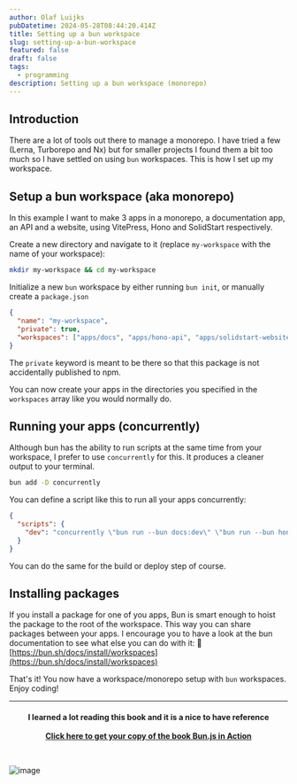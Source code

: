 ```yaml
---
author: Olaf Luijks
pubDatetime: 2024-05-28T08:44:20.414Z
title: Setting up a bun workspace
slug: setting-up-a-bun-workspace
featured: false
draft: false
tags:
  - programming
description: Setting up a bun workspace (monorepo)
---
```


## Introduction

There are a lot of tools out there to manage a monorepo. I have tried a few (Lerna, Turborepo and Nx) but for smaller projects I found them a bit too much so I have settled on using `bun` workspaces. This is how I set up my workspace.

## Setup a bun workspace (aka monorepo)

In this example I want to make 3 apps in a monorepo, a documentation app, an API and a website, using VitePress, Hono and SolidStart respectively.

Create a new directory and navigate to it (replace `my-workspace` with the name of your workspace):

```bash
mkdir my-workspace && cd my-workspace
```

Initialize a new `bun` workspace by either running `bun init`, or manually create a `package.json`

```json
{
  "name": "my-workspace",
  "private": true,
  "workspaces": ["apps/docs", "apps/hono-api", "apps/solidstart-website"]
}
```

The `private` keyword is meant to be there so that this package is not accidentally published to npm.

You can now create your apps in the directories you specified in the `workspaces` array like you would normally do.

## Running your apps (concurrently)

Although bun has the ability to run scripts at the same time from your workspace, I prefer to use `concurrently` for this. It produces a cleaner output to your terminal.

```zsh
bun add -D concurrently
```

You can define a script like this to run all your apps concurrently:

```json
{
  "scripts": {
    "dev": "concurrently \"bun run --bun docs:dev\" \"bun run --bun hono:dev\" \"bun run --bun solid:dev\""2024-05-28T08:44:20.414Z
  }
}
```

You can do the same for the build or deploy step of course.

## Installing packages

If you install a package for one of you apps, Bun is smart enough to hoist the package to the root of the workspace. This way you can share packages between your apps. I encourage you to have a look at the bun documentation to see what else you can do with it: 🔗 [https://bun.sh/docs/install/workspaces](https://bun.sh/docs/install/workspaces)

That's it! You now have a workspace/monorepo setup with `bun` workspaces. Enjoy coding!

---

<h4 style="text-align: center; padding-bottom: 26px;">
I learned a lot reading this book and it is a nice to have reference<br /><br />
  <a href="https://amzn.to/4kgr2jD" target="_blank">Click here to get your copy of the book Bun.js in Action</a>
</h4>

![image](@/assets/images/bun-in-action.jpg)
